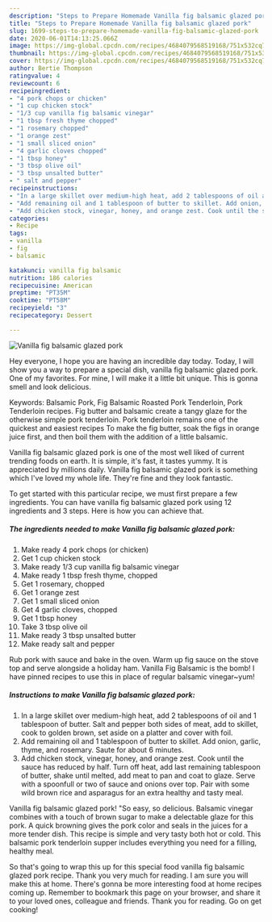 ```yaml
---
description: "Steps to Prepare Homemade Vanilla fig balsamic glazed pork"
title: "Steps to Prepare Homemade Vanilla fig balsamic glazed pork"
slug: 1699-steps-to-prepare-homemade-vanilla-fig-balsamic-glazed-pork
date: 2020-06-01T14:13:25.066Z
image: https://img-global.cpcdn.com/recipes/4684079568519168/751x532cq70/vanilla-fig-balsamic-glazed-pork-recipe-main-photo.jpg
thumbnail: https://img-global.cpcdn.com/recipes/4684079568519168/751x532cq70/vanilla-fig-balsamic-glazed-pork-recipe-main-photo.jpg
cover: https://img-global.cpcdn.com/recipes/4684079568519168/751x532cq70/vanilla-fig-balsamic-glazed-pork-recipe-main-photo.jpg
author: Bertie Thompson
ratingvalue: 4
reviewcount: 6
recipeingredient:
- "4 pork chops or chicken"
- "1 cup chicken stock"
- "1/3 cup vanilla fig balsamic vinegar"
- "1 tbsp fresh thyme chopped"
- "1 rosemary chopped"
- "1 orange zest"
- "1 small sliced onion"
- "4 garlic cloves chopped"
- "1 tbsp honey"
- "3 tbsp olive oil"
- "3 tbsp unsalted butter"
- " salt and pepper"
recipeinstructions:
- "In a large skillet over medium-high heat, add 2 tablespoons of oil and 1 tablespoon of butter. Salt and pepper both sides of meat, add to skillet, cook to golden brown, set aside on a platter and cover with foil."
- "Add remaining oil and 1 tablespoon of butter to skillet. Add onion, garlic, thyme, and rosemary. Saute for about 6 minutes."
- "Add chicken stock, vinegar, honey, and orange zest. Cook until the sauce has reduced by half. Turn off heat, add last remaining tablespoon of butter, shake until melted, add meat to pan and coat to glaze. Serve with a spoonfull or two of sauce and onions over top. Pair with some wild brown rice and asparagus for an extra healthy and tasty meal."
categories:
- Recipe
tags:
- vanilla
- fig
- balsamic

katakunci: vanilla fig balsamic 
nutrition: 186 calories
recipecuisine: American
preptime: "PT35M"
cooktime: "PT58M"
recipeyield: "3"
recipecategory: Dessert

---
```



![Vanilla fig balsamic glazed pork](https://img-global.cpcdn.com/recipes/4684079568519168/751x532cq70/vanilla-fig-balsamic-glazed-pork-recipe-main-photo.jpg)

Hey everyone, I hope you are having an incredible day today. Today, I will show you a way to prepare a special dish, vanilla fig balsamic glazed pork. One of my favorites. For mine, I will make it a little bit unique. This is gonna smell and look delicious.

Keywords: Balsamic Pork, Fig Balsamic Roasted Pork Tenderloin, Pork Tenderloin recipes. Fig butter and balsamic create a tangy glaze for the otherwise simple pork tenderloin. Pork tenderloin remains one of the quickest and easiest recipes To make the fig butter, soak the figs in orange juice first, and then boil them with the addition of a little balsamic.

Vanilla fig balsamic glazed pork is one of the most well liked of current trending foods on earth. It is simple, it's fast, it tastes yummy. It is appreciated by millions daily. Vanilla fig balsamic glazed pork is something which I've loved my whole life. They're fine and they look fantastic.


To get started with this particular recipe, we must first prepare a few ingredients. You can have vanilla fig balsamic glazed pork using 12 ingredients and 3 steps. Here is how you can achieve that.

<!--inarticleads1-->

##### The ingredients needed to make Vanilla fig balsamic glazed pork:

1. Make ready 4 pork chops (or chicken)
1. Get 1 cup chicken stock
1. Make ready 1/3 cup vanilla fig balsamic vinegar
1. Make ready 1 tbsp fresh thyme, chopped
1. Get 1 rosemary, chopped
1. Get 1 orange zest
1. Get 1 small sliced onion
1. Get 4 garlic cloves, chopped
1. Get 1 tbsp honey
1. Take 3 tbsp olive oil
1. Make ready 3 tbsp unsalted butter
1. Make ready  salt and pepper


Rub pork with sauce and bake in the oven. Warm up fig sauce on the stove top and serve alongside a holiday ham. Vanilla Fig Balsamic is the bomb! I have pinned recipes to use this in place of regular balsamic vinegar~yum! 

<!--inarticleads2-->

##### Instructions to make Vanilla fig balsamic glazed pork:

1. In a large skillet over medium-high heat, add 2 tablespoons of oil and 1 tablespoon of butter. Salt and pepper both sides of meat, add to skillet, cook to golden brown, set aside on a platter and cover with foil.
1. Add remaining oil and 1 tablespoon of butter to skillet. Add onion, garlic, thyme, and rosemary. Saute for about 6 minutes.
1. Add chicken stock, vinegar, honey, and orange zest. Cook until the sauce has reduced by half. Turn off heat, add last remaining tablespoon of butter, shake until melted, add meat to pan and coat to glaze. Serve with a spoonfull or two of sauce and onions over top. Pair with some wild brown rice and asparagus for an extra healthy and tasty meal.


Vanilla fig balsamic glazed pork! &#34;So easy, so delicious. Balsamic vinegar combines with a touch of brown sugar to make a delectable glaze for this pork. A quick browning gives the pork color and seals in the juices for a more tender dish. This recipe is simple and very tasty both hot or cold. This balsamic pork tenderloin supper includes everything you need for a filling, healthy meal. 

So that's going to wrap this up for this special food vanilla fig balsamic glazed pork recipe. Thank you very much for reading. I am sure you will make this at home. There's gonna be more interesting food at home recipes coming up. Remember to bookmark this page on your browser, and share it to your loved ones, colleague and friends. Thank you for reading. Go on get cooking!
